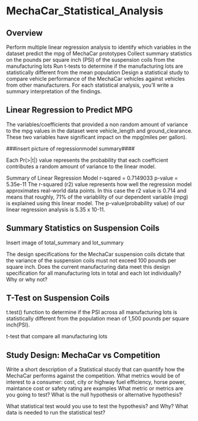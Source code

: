 # MechaCar_Statistical_Analysis
## Overview

Perform multiple linear regression analysis to identify which variables in the dataset predict the mpg of MechaCar prototypes
Collect summary statistics on the pounds per square inch (PSI) of the suspension coils from the manufacturing lots
Run t-tests to determine if the manufacturing lots are statistically different from the mean population
Design a statistical study to compare vehicle performance of the MechaCar vehicles against vehicles from other manufacturers. For each statistical analysis, you’ll write a summary interpretation of the findings.




## Linear Regression to Predict MPG
The variables/coefficients that provided a non random amount of variance to the mpg values in the dataset were vehicle_length and ground_clearance. These two variables have significant impact on the mpg(miles per gallon). 

###insert picture of regressionmodel summary####

Each Pr(>|t|) value represents the probability that each coefficient contributes a random amount of variance to the linear model. 

Summary of Linear Regression Model
r-sqared = 0.7149033
p-value = 5.35e-11
The r-squared (r2) value represents how well the regression model approximates real-world data points. In this case the r2 value is 0.714 and means that roughly, 71% of the variablilty of our dependent variable (mpg) is explained using this linear model.
The p-value(probability value) of our linear regression analysis is 5.35 x 10-11. 

##  Summary Statistics on Suspension Coils
Insert image of total_summary and lot_summary

The design specifications for the MechaCar suspension coils dictate that the variance of the suspension coils must not exceed 100 pounds per square inch. Does the current manufacturing data meet this design specification for all manufacturing lots in total and each lot individually? Why or why not?


## T-Test on Suspension Coils
t.test() function to determine if the PSI across all manufacturing lots is statistically different from the population mean of 1,500 pounds per square inch(PSI).

t-test that compare all manufacturing lots


##  Study Design: MechaCar vs Competition
Write a short description of a Statistical stucdy that can quantify how the MechaCar performs against the competition. 
What metrics would be of interest to a consumer: cost, city or highway fuel efficiency, horse power, maintance cost or safety rating are examples
What metric or metrics are you going to test?
What is the null hypothesis or alternative hypothesis?

What statistical test would you use to test the hypothesis? and Why?
What data is needed to run the statistical test?